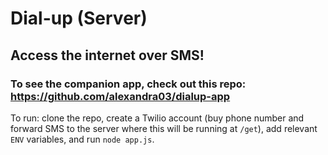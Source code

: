 # Dial-up (Server)

## Access the internet over SMS!

### To see the companion app, check out this repo: https://github.com/alexandra03/dialup-app

To run: clone the repo, create a Twilio account (buy phone number and forward SMS to the server where this will be running at `/get`), add relevant `ENV` variables, and run `node app.js`.
